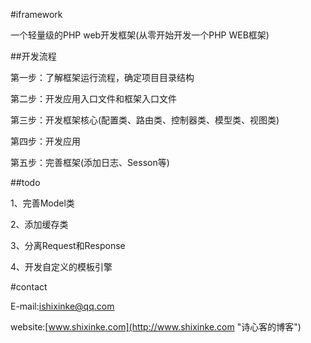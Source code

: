 #iframework

一个轻量级的PHP web开发框架(从零开始开发一个PHP WEB框架)

##开发流程

第一步：了解框架运行流程，确定项目目录结构

第二步：开发应用入口文件和框架入口文件 

第三步：开发框架核心(配置类、路由类、控制器类、模型类、视图类)

第四步：开发应用

第五步：完善框架(添加日志、Sesson等)

##todo

1、完善Model类

2、添加缓存类

3、分离Request和Response

4、开发自定义的模板引擎


#contact

E-mail:ishixinke@qq.com

website:[www.shixinke.com](http://www.shixinke.com "诗心客的博客")